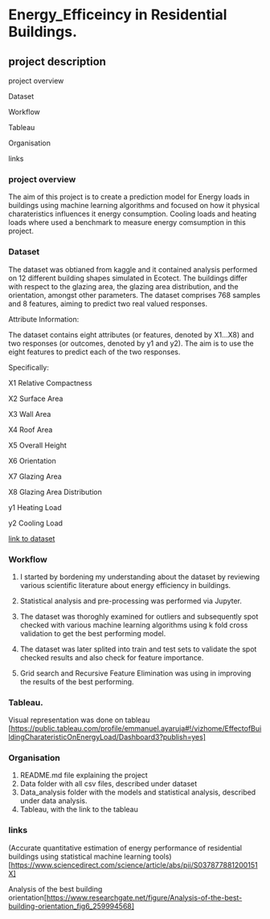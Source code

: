# Energy_Efficeincy in Residential Buildings.
## project description

project overview

Dataset

Workflow

Tableau

Organisation

links



### project overview

The aim of this project is to create a prediction model for Energy loads in buildings using machine learning algorithms and focused on  how it physical charateristics influences it energy consumption. Cooling loads and heating loads where used a benchmark to measure energy comsumption in this project.

###  Dataset

 The dataset was obtianed from kaggle and it contained analysis performed on 12 different building shapes simulated in Ecotect. The buildings differ with respect to the glazing area, the glazing area distribution, and the orientation, amongst other parameters. The dataset comprises 768 samples and 8 features, aiming to predict two real valued responses.

Attribute Information:

The dataset contains eight attributes (or features, denoted by X1…X8) and two responses (or outcomes, denoted by y1 and y2). The aim is to use the eight features to predict each of the two responses.

Specifically:

X1 Relative Compactness

X2 Surface Area

X3 Wall Area

X4 Roof Area

X5 Overall Height

X6 Orientation

X7 Glazing Area

X8 Glazing Area Distribution

y1 Heating Load

y2 Cooling Load

[link to dataset](https://www.kaggle.com/elikplim/eergy-efficiency-dataset)

### Workflow

1) I started by bordening my understanding about the dataset by reviewing various scientific literature about energy efficiency in buildings.

2) Statistical analysis and pre-processing was performed via Jupyter.

3) The dataset was thoroghly  examined for outliers and subsequently spot checked with various machine learning algorithms using k fold cross validation to get the best performing model.

4) The dataset was later splited into train and test sets to validate the spot checked results and also check for feature importance.

5) Grid search and Recursive Feature Elimination  was using in improving the results of the best performing. 

### Tableau.
Visual representation was done on tableau [https://public.tableau.com/profile/emmanuel.ayaruja#!/vizhome/EffectofBuildingCharateristicOnEnergyLoad/Dashboard3?publish=yes]


### Organisation
1) README.md file explaining the project
2) Data folder with all csv files, described under dataset
3) Data_analysis folder with the models and statistical analysis, described under data analysis.
4) Tableau, with the link to the tableau

### links

(Accurate quantitative estimation of energy performance of residential buildings using statistical machine learning tools)[https://www.sciencedirect.com/science/article/abs/pii/S037877881200151X]

Analysis of the best building orientation[https://www.researchgate.net/figure/Analysis-of-the-best-building-orientation_fig6_259994568]





